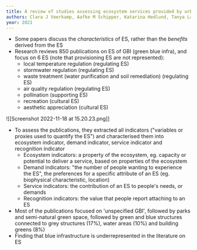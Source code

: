 ```yaml
---
title: A review of studies assessing ecosystem services provided by urban green and blue infrastructure
authors: Clara J Veerkamp, Aafke M Schipper, Katarina Hedlund, Tanya Lazarova, Amanda Nordin, Helena I Hanson
year: 2021
---
```


- Some papers discuss the *characteristics* of ES, rather than the *benefits* derived from the ES
- Research reviews 850 publications on ES of GBI (green blue infra), and focus on 6 ES (note that provisioning ES are not represented):
	- local temperature regulation (regulating ES)
	- stormwater regulation (regulating ES)
	- waste treatment (water purification and soil remediation) (regulating ES)
	- air quality regulation (regulating ES)
	- pollination (supporting ES)
	- recreation (cultural ES)
	- aesthetic appreciation (cultural ES)

![[Screenshot 2022-11-18 at 15.20.23.png]]

- To assess the publications, they extracted all indicators ("variables or proxies used to quantify the ES") and characterised them into ecosystem indicator, demand indicator, service indicator and recognition indicator
	- Ecosystem indicators: a property of the ecosystem, eg. capacity or potential to deliver a service, based on properties of the ecosystem 
	- Demand indicators: "the number of people wanting to experience the ES", the preferences for a specific attribute of an ES (eg. biophysical characteristic, location) 
	- Service indicators: the contribution of an ES to people's needs, or demands
	- Recognition indicators: the value that people report attaching to an ES
- Most of the publications focused on 'unspecified GBI', followed by parks and semi-natural green space, followed by green and blue structures connected to grey structures (17%), water areas (10%) and building greens (8%)
- Finding that blue infrastructure is underrepresented in the literature on ES 